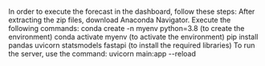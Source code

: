 In order to execute the forecast in the dashboard, follow these steps:
After extracting the zip files, download Anaconda Navigator.
Execute the following commands:
conda create -n myenv python=3.8 (to create the environment)
conda activate myenv (to activate the environment)
pip install pandas uvicorn statsmodels fastapi (to install the required libraries)
To run the server, use the command: uvicorn main:app --reload
